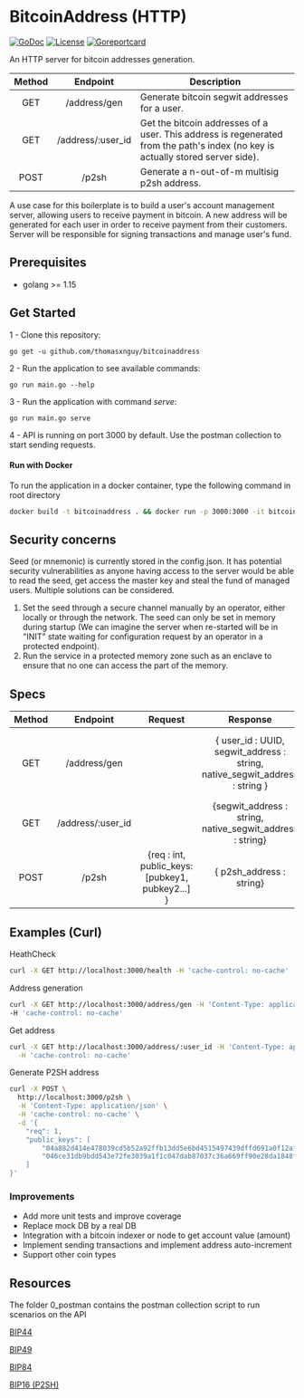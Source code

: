 # BitcoinAddress (HTTP)
[![GoDoc](https://godoc.org/github.com/thomasxnguy/bitcoinaddress?status.svg)](https://godoc.org/github.com/thomasxnguy/bitcoinaddress)
<a href="https://github.com/thomasxnguy/bitcoinaddress/LICENSE"><img src="https://img.shields.io/github/license/saniales/golang-crypto-trading-bot.svg?maxAge=2592000" alt="License"></a>
<a href="https://goreportcard.com/report/github.com/thomasxnguy/bitcoinaddress"><img src="https://goreportcard.com/badge/github.com/thomasxnguy/bitcoinaddress" alt="Goreportcard" /></a>

An HTTP server for bitcoin addresses generation.


| Method |    Endpoint      |                 Description                                         |
| :----: | :--------------: | ------------------------------------------------------------------  |
|  GET  | /address/gen       |Generate bitcoin segwit addresses for a user.  |      
|  GET  | /address/:user_id  | Get the bitcoin addresses of a user. This address is regenerated from the path's index (no key is actually stored server side).   |
|  POST | /p2sh              | Generate a n-out-of-m multisig p2sh address.  |

A use case for this boilerplate is to  build  a user's account management server, allowing users to receive payment in bitcoin.
A new address will be generated for each user in order to receive payment from their customers. Server will be responsible for signing transactions and manage user's fund.


## Prerequisites
- golang >= 1.15

## Get Started
1 - Clone this repository:

 ```go get -u github.com/thomasxnguy/bitcoinaddress```

2 - Run the application to see available commands:
 
 ```go run main.go --help```

3 - Run the application with command *serve*:
 
 ```go run main.go serve```

4 - API is running on port 3000 by default. Use the postman collection to start sending requests.

#### Run with Docker

To run the application in a docker container, type the following command in root directory 

```bash
docker build -t bitcoinaddress . && docker run -p 3000:3000 -it bitcoinaddress
```

## Security concerns

Seed (or mnemonic) is currently stored in the config.json. It has potential security vulnerabilities as anyone having access to the server would be able to read the seed, get access the master key and steal the fund of managed users. Multiple solutions can be considered.
1. Set the seed through a secure channel manually by an operator, either locally or through the network. The seed can only be set in memory during startup (We can imagine the server when re-started will be in "INIT" state waiting for configuration request by an operator in a protected endpoint).
2. Run the service in a protected memory zone such as an enclave to ensure that no one can access the part of the memory.

## Specs

| Method |    Endpoint      |     Request           |         Response        |  Note |
| :----: | :--------------: | :-------------------: | :--------------------:   | ---- |
|  GET  | /address/gen       |                      |{ user_id : UUID, <br> segwit_address : string, <br> native_segwit_address : string } | segwit_address also refers to nested segwit (with BIP49). native_segwit_address also refers to bech32 (with BIP84).        |
|  GET  | /address/:user_id  |                      |  {segwit_address : string, <br> native_segwit_address : string}  |   |
|  POST | /p2sh              | {req : int,  <br>public_keys: [pubkey1, pubkey2...] } | { p2sh_address : string} | |


## Examples (Curl)

HeathCheck
```bash
curl -X GET http://localhost:3000/health -H 'cache-control: no-cache'
```
Address generation

```bash
curl -X GET http://localhost:3000/address/gen -H 'Content-Type: application/json' \
-H 'cache-control: no-cache'
```

Get address
```bash
curl -X GET http://localhost:3000/address/:user_id -H 'Content-Type: application/json' \
  -H 'cache-control: no-cache'
```

Generate P2SH address
```bash
curl -X POST \
  http://localhost:3000/p2sh \
  -H 'Content-Type: application/json' \
  -H 'cache-control: no-cache' \
  -d '{
    "req": 1,
    "public_keys": [
        "04a882d414e478039cd5b52a92ffb13dd5e6bd4515497439dffd691a0f12af9575fa349b5694ed3155b136f09e63975a1700c9f4d4df849323dac06cf3bd6458cd",
        "046ce31db9bdd543e72fe3039a1f1c047dab87037c36a669ff90e28da1848f640de68c2fe913d363a51154a0c62d7adea1b822d05035077418267b1a1379790187"
    ]
}'
```

### Improvements

- Add more unit tests and improve coverage
- Replace mock DB by a real DB
- Integration with a bitcoin indexer or node to get account value (amount)
- Implement sending transactions and implement address auto-increment
- Support other coin types

## Resources 

The folder 0_postman contains the postman collection script to run scenarios on the API

[BIP44](https://github.com/bitcoin/bips/blob/master/bip-0044.mediawiki)

[BIP49](https://github.com/bitcoin/bips/blob/master/bip-0049.mediawiki)

[BIP84](https://github.com/bitcoin/bips/blob/master/bip-0084.mediawiki)

[BIP16 (P2SH)](https://github.com/bitcoin/bips/blob/master/bip-0016.mediawiki#reference-implementation)